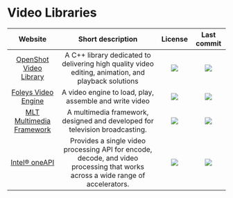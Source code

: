 # Video Libraries
|Website|Short description|License|Last commit|
|:-:|:-:|:-:|:-:|
|[OpenShot Video Library](https://github.com/OpenShot/libopenshot)|A C++ library dedicated to delivering high quality video editing, animation, and playback solutions|![](https://flat.badgen.net/github/license/OpenShot/libopenshot?label=)|![](https://flat.badgen.net/github/last-commit/OpenShot/libopenshot?label=)|
|[Foleys Video Engine](https://github.com/ffAudio/foleys_video_engine)|A video engine to load, play, assemble and write video|![](https://flat.badgen.net/github/license/ffAudio/foleys_video_engine?label=)|![](https://flat.badgen.net/github/last-commit/ffAudio/foleys_video_engine?label=)|
|[MLT Multimedia Framework](https://www.mltframework.org/)|A multimedia framework, designed and developed for television broadcasting.|![](https://flat.badgen.net/github/license/mltframework/mlt?label=)|![](https://flat.badgen.net/github/last-commit/mltframework/mlt?label=)|
|[Intel® oneAPI](https://software.intel.com/content/www/us/en/develop/tools/oneapi/components/onevpl.html)|Provides a single video processing API for encode, decode, and video processing that works across a wide range of accelerators.|![](https://flat.badgen.net/github/license/oneapi-src/oneVPL?label=)|![](https://flat.badgen.net/github/last-commit/oneapi-src/oneVPL?label=)|
